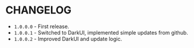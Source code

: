 # CHANGELOG

* `1.0.0.0` - First release.
* `1.0.0.1` - Switched to DarkUI, implemented simple updates from github.
* `1.0.0.2` - Improved DarkUI and update logic.
